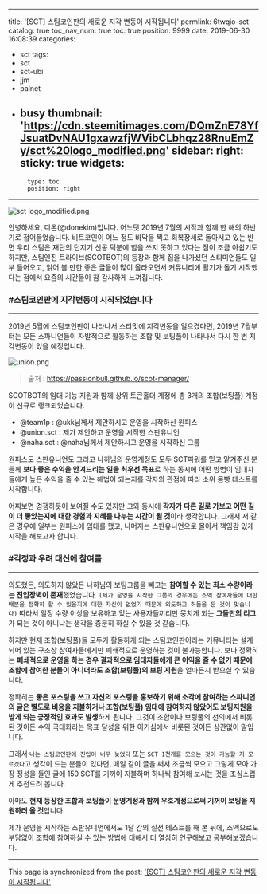 
---
title: '[SCT] 스팀코인판의 새로운 지각 변동이 시작됩니다'
permlink: 6twqio-sct
catalog: true
toc_nav_num: true
toc: true
position: 9999
date: 2019-06-30 16:08:39
categories:
- sct
tags:
- sct
- sct-ubi
- jjm
- palnet
- busy
thumbnail: 'https://cdn.steemitimages.com/DQmZnE78YfJsuatDvNAU1gxawzfjWVibCLbhqz28RnuEmZy/sct%20logo_modified.png'
sidebar:
    right:
        sticky: true
widgets:
    -
        type: toc
        position: right
---


![sct logo_modified.png](https://cdn.steemitimages.com/DQmZnE78YfJsuatDvNAU1gxawzfjWVibCLbhqz28RnuEmZy/sct%20logo_modified.png)

안녕하세요, 디온(@donekim)입니다. 어느덧 2019년 7월의 시작과 함께 한 해의 하반기로 접어들었습니다. 비트코인이 어느 정도 바닥을 찍고 회복장세로 돌아서고 있는 반면 우리 스팀은 재단의 던지기 신공 덕분에 힘을 쓰지 못하고 있다는 점이 조금 아쉽기도 하지만, 스팀엔진 트라이브(SCOTBOT)의 등장과 함께 집을 나가셨던 스티미언들도 일부 들어오고, 읽어 볼 만한 좋은 글들이 많이 올라오면서 커뮤니티에 활기가 돌기 시작했다는 점에서 요즘의 시간들이 참 감사하게 느껴집니다.

### #스팀코인판에 지각변동이 시작되었습니다
---

2019년 5월에 스팀코인판이 나타나서 스티밋에 지각변동을 일으켰다면, 2019년 7월부터는 모든 스파니언들이 자발적으로 활동하는 조합 및 보팅풀이 나타나서 다시 한 번 지각변동이 있을 예정입니다. 

![union.png](https://cdn.steemitimages.com/DQmPTRSCWpRZHTJV4byquwcMuK85S5ptKzjXW3axy6GsZiJ/union.png)
> 출처 : https://passionbull.github.io/scot-manager/

SCOTBOT의 임대 기능 지원과 함께 상위 토큰홀더 계정에 총 3개의 조합(보팅풀) 계정이 신규로 랭크되었습니다. 

- @team1p : @ukk님께서 제안하시고 운영을 시작하신 원피스
- @union.sct : 제가 제안하고 운영을 시작한 스판유니언
- @naha.sct : @naha님께서 제안하시고 운영을 시작하신 그룹

원피스도 스판유니언도 그리고 나하님의 운영계정도 모두 SCT파워를 믿고 맡겨주신 분들께 **보다 좋은 수익을 안겨드리는 일을 최우선 목표**로 하는 동시에 어떤 방법이 임대자들에게 높은 수익을 줄 수 있는 해법이 되는지를 각자의 관점에 따라 소위 몸빵 테스트를 시작합니다.

어찌보면 경쟁하듯이 보여질 수도 있지만 그와 동시에 **각자가 다른 길로 가보고 어떤 길이 더 좋았는지에 대한 경험과 지혜를 나누는 시간이 될 것**이라 생각합니다. 그래서 저 같은 경우에 일부는 원피스에 임대를 했고, 나머지는 스판유니언으로 몰아서 책임감 있게 시작을 해보고자 합니다.


### #걱정과 우려 대신에 참여를
---

의도했든, 의도하지 않았든 나하님의 보팅그룹을 빼고는 **참여할 수 있는 최소 수량이라는 진입장벽이 존재**했었습니다. `(제가 운영을 시작한 그룹의 경우에는 소액 참여자들에 대한 배분을 정확히 할 수 있을지에 대한 자신이 없었기 때문에 의도하고 허들을 둔 것이 맞습니다)` 따라서 일정 수량 이상을 보유하고 있는 사용자들끼리만 뭉치게 되는 **그들만의 리그**가 되는 것이 아니냐는 생각을 충분히 하실 수 있을 것 같습니다. 

하지만 현재 조합(보팅풀)들 모두가 활동하게 되는 스팀코인판이라는 커뮤니티는 설계되어 있는 구조상 참여자들에게만 폐쇄적으로 운영하는 것이 불가능합니다. 보다 정확히는 **폐쇄적으로 운영을 하는 경우 결과적으로 임대자들에게 큰 이익을 줄 수 없기 때문에 조합에 참여한 분들이 아니더라도 조합(보팅풀)의 보팅 지원**을 얼마든지 받으실 수 있습니다.

정확히는 **좋은 포스팅을 쓰고 자신의 포스팅을 홍보하기 위해 소각에 참여하는 스파니언의 글은 별도로 비용을 지불하거나 조합(보팅풀) 임대에 참여하지 않았어도 보팅지원을 받게 되는 긍정적인 효과도 발생**하게 됩니다. 그것이 조합이나 보팅풀의 선의에서 비롯된 것이든 수익 극대화라는 목표 달성을 위한 이기심에서 비롯된 것이든 상관없이 말입니다. 

 그래서 `나는 스팀코인판에 진입이 너무 늦었다` 또는 `SCT 1천개를 모으는 것이 가능할 지 모르겠다`고 생각이 드는 분들이 있다면, 매일 같이 글을 써서 조금씩 모으고 그렇게 모아 가장 정성을 들인 글에 150 SCT를 기꺼이 지불하며 하나씩 참여해 보시는 것을 조심스럽게 추천드려 봅니다.

아마도 **현재 등장한 조합과 보팅풀이 운영계정과 함께 우호계정으로써 기꺼이 보팅을 지원하러 올 것**입니다. 

제가 운영을 시작하는 스판유니언에서도 1달 간의 실전 테스트를 해 본 뒤에, 소액으로도 부담없이 조합에 참여하실 수 있는 방법에 대해서 더 열심히 연구해보고 공부해보겠습니다.

- - -

This page is synchronized from the post: ['[SCT] 스팀코인판의 새로운 지각 변동이 시작됩니다'](https://steemit.com/@donekim/6twqio-sct)
